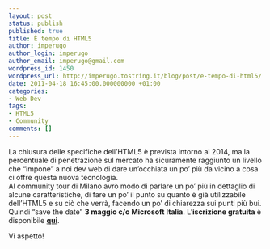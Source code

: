 ```yaml
---
layout: post
status: publish
published: true
title: È tempo di HTML5
author: imperugo
author_login: imperugo
author_email: imperugo@gmail.com
wordpress_id: 1450
wordpress_url: http://imperugo.tostring.it/blog/post/e-tempo-di-html5/
date: 2011-04-18 16:45:00.000000000 +01:00
categories:
- Web Dev
tags:
- HTML5
- Community
comments: []
---
```

<p>La chiusura delle specifiche dell’HTML5 è prevista intorno al 2014, ma la percentuale di penetrazione sul mercato ha sicuramente raggiunto un livello che “impone” a noi dev web di dare un’occhiata un po’ più da vicino a cosa ci offre questa nuova tecnologia.   <br />Al community tour di Milano avrò modo di parlare un po’ più in dettaglio di alcune caratteristiche, di fare un po’ il punto su quanto è già utilizzabile dell’HTML5 e su ciò che verrà, facendo un po’ di chiarezza sui punti più bui.    <br />Quindi “save the date” <strong>3 maggio c/o Microsoft Italia</strong>. L’<strong>iscrizione gratuita</strong> è disponibile <a title="Community Tour Registrazione" href="http://communitydevtool.com/public/frmdetailevent.aspx?eventid=0703IIQDEDHMPMMECRHNNH" rel="nofollow" target="_blank"><strong>qui</strong></a>.</p>  <p>Vi aspetto!</p>
